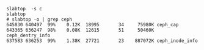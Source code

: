     slabtop  -s c
    slabtop
    # slabtop -o | grep ceph
    645830 640497  99%    0.12K  18995       34     75980K ceph_cap               
    643365 636247  98%    0.08K  12615       51     50460K ceph_dentry_info       
    637583 636253  99%    1.38K  27721       23    887072K ceph_inode_info
